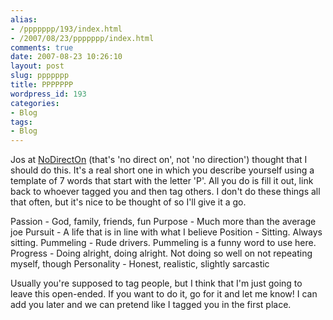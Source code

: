 ```yaml
---
alias:
- /ppppppp/193/index.html
- /2007/08/23/ppppppp/index.html
comments: true
date: 2007-08-23 10:26:10
layout: post
slug: ppppppp
title: PPPPPPP
wordpress_id: 193
categories:
- Blog
tags:
- Blog
---
```


Jos at [NoDirectOn](http://nodirecton.blogspot.com) (that's 'no direct on', not 'no direction') thought that I should do this.  It's a real short one in which you describe yourself using a template of 7 words that start with the letter 'P'.  All you do is fill it out, link back to whoever tagged you and then tag others.  I don't do these things all that often, but it's nice to be thought of so I'll give it a go.

Passion - God, family, friends, fun
Purpose - Much more than the average joe
Pursuit - A life that is in line with what I believe
Position - Sitting.  Always sitting.
Pummeling - Rude drivers.  Pummeling is a funny word to use here.
Progress - Doing alright, doing alright.  Not doing so well on not repeating myself, though
Personality - Honest, realistic, slightly sarcastic

Usually you're supposed to tag people, but I think that I'm just going to leave this open-ended.  If you want to do it, go for it and let me know!  I can add you later and we can pretend like I tagged you in the first place.
